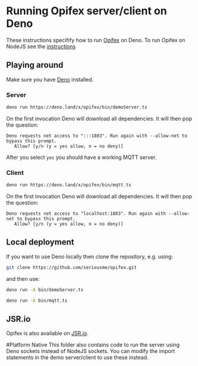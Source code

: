 # Running Opifex server/client on Deno

These instructions specifify how to run [Opifex](README.md) on Deno. To run
Opifex on NodeJS see the [instructions](../node/README.md)

## Playing around

Make sure you have [Deno](https://deno.land) installed.

### Server

```bash
deno run https://deno.land/x/opifex/bin/demoServer.ts
```

On the first invocation Deno will download all dependencies. It will then pop
the question:

```
Deno requests net access to ":::1883". Run again with --allow-net to bypass this prompt.
   Allow? [y/n (y = yes allow, n = no deny)]
```

After you select `yes` you should have a working MQTT server.

### Client

```bash
deno run https://deno.land/x/opifex/bin/mqtt.ts
```

On the first invocation Deno will download all dependencies. It will then pop
the question:

```
Deno requests net access to "localhost:1883". Run again with --allow-net to bypass this prompt.
   Allow? [y/n (y = yes allow, n = no deny)]
```

## Local deployment

If you want to use Deno locally then clone the repository, e.g. using:

```bash
git clone https://github.com/seriousme/opifex.git
```

and then use:

```bash
deno run -A bin/demoServer.ts
```

```bash
deno run -A bin/mqtt.ts
```

## JSR.io

Opifex is also available on [JSR.io](https://jsr.io/@seriousme/opifex).

#Platform Native This folder also contains code to run the server using Deno
sockets instead of NodeJS sockets. You can modify the import statements in the
demo server/client to use these instead.
